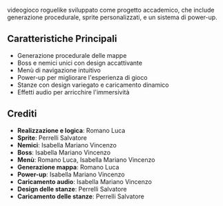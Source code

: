 videogioco roguelike sviluppato come progetto accademico, che include generazione procedurale, sprite personalizzati, e un sistema di power-up.
## Caratteristiche Principali
- Generazione procedurale delle mappe
- Boss e nemici unici con design accattivante
- Menù di navigazione intuitivo
- Power-up per migliorare l'esperienza di gioco
- Stanze con design variegato e caricamento dinamico
- Effetti audio per arricchire l'immersività
## Crediti
- **Realizzazione e logica**: Romano Luca
- **Sprite**: Perrelli Salvatore  
- **Nemici**: Isabella Mariano Vincenzo  
- **Boss**: Isabella Mariano Vincenzo  
- **Menù**: Romano Luca, Isabella Mariano Vincenzo  
- **Generazione mappa**: Romano Luca  
- **Power-up**: Isabella Mariano Vincenzo  
- **Caricamento audio**: Isabella Mariano Vincenzo  
- **Design delle stanze**: Perrelli Salvatore  
- **Caricamento delle stanze**: Perrelli Salvatore
